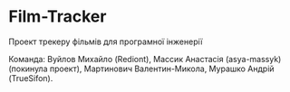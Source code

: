 # Film-Tracker
Проект трекеру фільмів для програмної інженерії

Команда:
Вуйлов Михайло (Rediont),
Массик Анастасія (asya-massyk)(покинула проект),
Мартинович Валентин-Микола,
Мурашко Андрій (TrueSifon).
